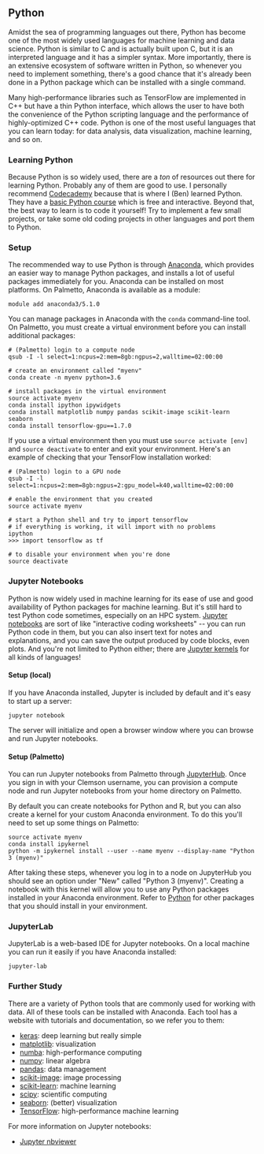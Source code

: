 ## Python

Amidst the sea of programming languages out there, Python has become one of the most widely used languages for machine learning and data science. Python is similar to C and is actually built upon C, but it is an interpreted language and it has a simpler syntax. More importantly, there is an extensive ecosystem of software written in Python, so whenever you need to implement something, there's a good chance that it's already been done in a Python package which can be installed with a single command.

Many high-performance libraries such as TensorFlow are implemented in C++ but have a thin Python interface, which allows the user to have both the convenience of the Python scripting language and the performance of highly-optimized C++ code. Python is one of the most useful languages that you can learn today: for data analysis, data visualization, machine learning, and so on.

### Learning Python

Because Python is so widely used, there are a _ton_ of resources out there for learning Python. Probably any of them are good to use. I personally recommend [Codecademy](https://www.codecademy.com/) because that is where I (Ben) learned Python. They have a [basic Python course](https://www.codecademy.com/learn/learn-python) which is free and interactive. Beyond that, the best way to learn is to code it yourself! Try to implement a few small projects, or take some old coding projects in other languages and port them to Python.

### Setup

The recommended way to use Python is through [Anaconda](https://www.anaconda.com/), which provides an easier way to manage Python packages, and installs a lot of useful packages immediately for you. Anaconda can be installed on most platforms. On Palmetto, Anaconda is available as a module:
```
module add anaconda3/5.1.0
```

You can manage packages in Anaconda with the `conda` command-line tool. On Palmetto, you must create a virtual environment before you can install additional packages:
```
# (Palmetto) login to a compute node
qsub -I -l select=1:ncpus=2:mem=8gb:ngpus=2,walltime=02:00:00

# create an environment called "myenv"
conda create -n myenv python=3.6

# install packages in the virtual environment
source activate myenv
conda install ipython ipywidgets
conda install matplotlib numpy pandas scikit-image scikit-learn seaborn
conda install tensorflow-gpu==1.7.0
```

If you use a virtual environment then you must use `source activate [env]` and `source deactivate` to enter and exit your environment. Here's an example of checking that your TensorFlow installation worked:
```
# (Palmetto) login to a GPU node
qsub -I -l select=1:ncpus=2:mem=8gb:ngpus=2:gpu_model=k40,walltime=02:00:00

# enable the environment that you created
source activate myenv

# start a Python shell and try to import tensorflow
# if everything is working, it will import with no problems
ipython
>>> import tensorflow as tf

# to disable your environment when you're done
source deactivate
```

### Jupyter Notebooks

Python is now widely used in machine learning for its ease of use and good availability of Python packages for machine learning. But it's still hard to test Python code sometimes, especially on an HPC system. [Jupyter notebooks](https://jupyter.org/) are sort of like "interactive coding worksheets" -- you can run Python code in them, but you can also insert text for notes and explanations, and you can save the output produced by code blocks, even plots. And you're not limited to Python either; there are [Jupyter kernels](https://github.com/jupyter/jupyter/wiki/Jupyter-kernels) for all kinds of languages!
 
#### Setup (local)

If you have Anaconda installed, Jupyter is included by default and it's easy to start up a server:
```
jupyter notebook
```

The server will initialize and open a browser window where you can browse and run Jupyter notebooks.
 
#### Setup (Palmetto)

You can run Jupyter notebooks from Palmetto through [JupyterHub](https://www.palmetto.clemson.edu/jupyterhub). Once you sign in with your Clemson username, you can provision a compute node and run Jupyter notebooks from your home directory on Palmetto.

By default you can create notebooks for Python and R, but you can also create a kernel for your custom Anaconda environment. To do this you'll need to set up some things on Palmetto:
```
source activate myenv
conda install ipykernel
python -m ipykernel install --user --name myenv --display-name "Python 3 (myenv)"
```

After taking these steps, whenever you log in to a node on JupyterHub you should see an option under "New" called "Python 3 (myenv)". Creating a notebook with this kernel will allow you to use any Python packages installed in your Anaconda environment. Refer to [Python](python.md) for other packages that you should install in your environment.
 
### JupyterLab

JupyterLab is a web-based IDE for Jupyter notebooks. On a local machine you can run it easily if you have Anaconda installed:
```
jupyter-lab
```

### Further Study

There are a variety of Python tools that are commonly used for working with data. All of these tools can be installed with Anaconda. Each tool has a website with tutorials and documentation, so we refer you to them:

- [keras](https://keras.io/): deep learning but really simple
- [matplotlib](https://matplotlib.org/): visualization
- [numba](https://numba.pydata.org/): high-performance computing
- [numpy](http://www.numpy.org/): linear algebra
- [pandas](http://pandas.pydata.org/): data management
- [scikit-image](http://scikit-image.org/): image processing
- [scikit-learn](http://scikit-learn.org/): machine learning
- [scipy](https://scipy.org/): scientific computing
- [seaborn](http://seaborn.pydata.org/): (better) visualization
- [TensorFlow](https://www.tensorflow.org/): high-performance machine learning

For more information on Jupyter notebooks:

- [Jupyter nbviewer](http://nbviewer.jupyter.org/)
